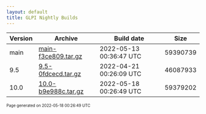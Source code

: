 ```yaml
---
layout: default
title: GLPI Nightly Builds
---
```


Version|Archive|Build date|Size
---|---|---|---
main|[main-f3ce809.tar.gz](main-f3ce809.tar.gz)|2022-05-13 00:36:47 UTC|59390739
9.5|[9.5-0fdcecd.tar.gz](9.5-0fdcecd.tar.gz)|2022-04-21 00:26:09 UTC|46087933
10.0|[10.0-b9e988c.tar.gz](10.0-b9e988c.tar.gz)|2022-05-18 00:26:49 UTC|59379202

<font size="1">Page generated on 2022-05-18 00:26:49 UTC</font>
